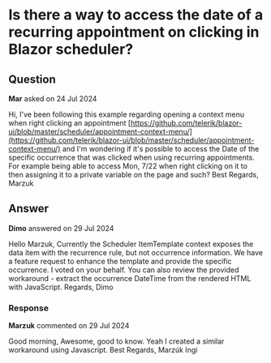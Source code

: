 # Is there a way to access the date of a recurring appointment on clicking in Blazor scheduler?

## Question

**Mar** asked on 24 Jul 2024

Hi, I've been following this example regarding opening a context menu when right clicking an appointment [https://github.com/telerik/blazor-ui/blob/master/scheduler/appointment-context-menu/](https://github.com/telerik/blazor-ui/blob/master/scheduler/appointment-context-menu/) and I'm wondering if it's possible to access the Date of the specific occurrence that was clicked when using recurring appointments. For example being able to access Mon, 7/22 when right clicking on it to then assigning it to a private variable on the page and such? Best Regards, Marzuk

## Answer

**Dimo** answered on 29 Jul 2024

Hello Marzuk, Currently the Scheduler ItemTemplate context exposes the data item with the recurrence rule, but not occurrence information. We have a feature request to enhance the template and provide the specific occurrence. I voted on your behalf. You can also review the provided workaround - extract the occurrence DateTime from the rendered HTML with JavaScript. Regards, Dimo

### Response

**Marzuk** commented on 29 Jul 2024

Good morning, Awesome, good to know. Yeah I created a similar workaround using Javascript. Best Regards, Marzúk Ingi
